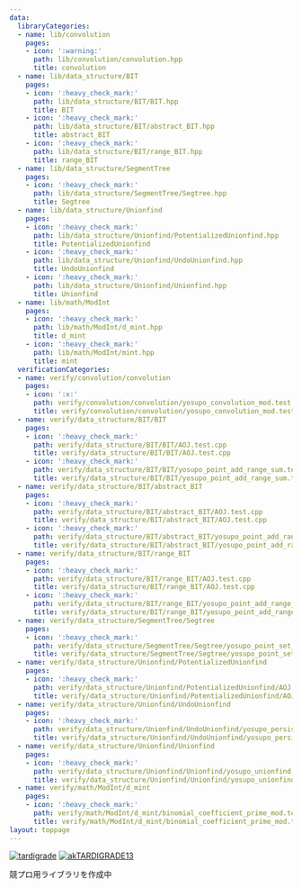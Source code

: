 ```yaml
---
data:
  libraryCategories:
  - name: lib/convolution
    pages:
    - icon: ':warning:'
      path: lib/convolution/convolution.hpp
      title: convolution
  - name: lib/data_structure/BIT
    pages:
    - icon: ':heavy_check_mark:'
      path: lib/data_structure/BIT/BIT.hpp
      title: BIT
    - icon: ':heavy_check_mark:'
      path: lib/data_structure/BIT/abstract_BIT.hpp
      title: abstract_BIT
    - icon: ':heavy_check_mark:'
      path: lib/data_structure/BIT/range_BIT.hpp
      title: range_BIT
  - name: lib/data_structure/SegmentTree
    pages:
    - icon: ':heavy_check_mark:'
      path: lib/data_structure/SegmentTree/Segtree.hpp
      title: Segtree
  - name: lib/data_structure/Unionfind
    pages:
    - icon: ':heavy_check_mark:'
      path: lib/data_structure/Unionfind/PotentializedUnionfind.hpp
      title: PotentializedUnionfind
    - icon: ':heavy_check_mark:'
      path: lib/data_structure/Unionfind/UndoUnionfind.hpp
      title: UndoUnionfind
    - icon: ':heavy_check_mark:'
      path: lib/data_structure/Unionfind/Unionfind.hpp
      title: Unionfind
  - name: lib/math/ModInt
    pages:
    - icon: ':heavy_check_mark:'
      path: lib/math/ModInt/d_mint.hpp
      title: d_mint
    - icon: ':heavy_check_mark:'
      path: lib/math/ModInt/mint.hpp
      title: mint
  verificationCategories:
  - name: verify/convolution/convolution
    pages:
    - icon: ':x:'
      path: verify/convolution/convolution/yosupo_convolution_mod.test.cpp
      title: verify/convolution/convolution/yosupo_convolution_mod.test.cpp
  - name: verify/data_structure/BIT/BIT
    pages:
    - icon: ':heavy_check_mark:'
      path: verify/data_structure/BIT/BIT/AOJ.test.cpp
      title: verify/data_structure/BIT/BIT/AOJ.test.cpp
    - icon: ':heavy_check_mark:'
      path: verify/data_structure/BIT/BIT/yosupo_point_add_range_sum.test.cpp
      title: verify/data_structure/BIT/BIT/yosupo_point_add_range_sum.test.cpp
  - name: verify/data_structure/BIT/abstract_BIT
    pages:
    - icon: ':heavy_check_mark:'
      path: verify/data_structure/BIT/abstract_BIT/AOJ.test.cpp
      title: verify/data_structure/BIT/abstract_BIT/AOJ.test.cpp
    - icon: ':heavy_check_mark:'
      path: verify/data_structure/BIT/abstract_BIT/yosupo_point_add_range_sum.test.cpp
      title: verify/data_structure/BIT/abstract_BIT/yosupo_point_add_range_sum.test.cpp
  - name: verify/data_structure/BIT/range_BIT
    pages:
    - icon: ':heavy_check_mark:'
      path: verify/data_structure/BIT/range_BIT/AOJ.test.cpp
      title: verify/data_structure/BIT/range_BIT/AOJ.test.cpp
    - icon: ':heavy_check_mark:'
      path: verify/data_structure/BIT/range_BIT/yosupo_point_add_range_sum.test.cpp
      title: verify/data_structure/BIT/range_BIT/yosupo_point_add_range_sum.test.cpp
  - name: verify/data_structure/SegmentTree/Segtree
    pages:
    - icon: ':heavy_check_mark:'
      path: verify/data_structure/SegmentTree/Segtree/yosupo_point_set_range_composite.test.cpp
      title: verify/data_structure/SegmentTree/Segtree/yosupo_point_set_range_composite.test.cpp
  - name: verify/data_structure/Unionfind/PotentializedUnionfind
    pages:
    - icon: ':heavy_check_mark:'
      path: verify/data_structure/Unionfind/PotentializedUnionfind/AOJ.test.cpp
      title: verify/data_structure/Unionfind/PotentializedUnionfind/AOJ.test.cpp
  - name: verify/data_structure/Unionfind/UndoUnionfind
    pages:
    - icon: ':heavy_check_mark:'
      path: verify/data_structure/Unionfind/UndoUnionfind/yosupo_persistent_unionfind.test.cpp
      title: verify/data_structure/Unionfind/UndoUnionfind/yosupo_persistent_unionfind.test.cpp
  - name: verify/data_structure/Unionfind/Unionfind
    pages:
    - icon: ':heavy_check_mark:'
      path: verify/data_structure/Unionfind/Unionfind/yosupo_unionfind.test.cpp
      title: verify/data_structure/Unionfind/Unionfind/yosupo_unionfind.test.cpp
  - name: verify/math/ModInt/d_mint
    pages:
    - icon: ':heavy_check_mark:'
      path: verify/math/ModInt/d_mint/binomial_coefficient_prime_mod.test.cpp
      title: verify/math/ModInt/d_mint/binomial_coefficient_prime_mod.test.cpp
layout: toppage
---
```

[![tardigrade](https://img.shields.io/endpoint?url=https%3A%2F%2Fatcoder-badges.now.sh%2Fapi%2Fatcoder%2Fjson%2Ftardigrade)](https://atcoder.jp/users/tardigrade)
[![akTARDIGRADE13](https://img.shields.io/endpoint?url=https%3A%2F%2Fatcoder-badges.now.sh%2Fapi%2Fcodeforces%2Fjson%2FakTARDIGRADE13)](https://codeforces.com/profile/akTARDIGRADE13)

競プロ用ライブラリを作成中
